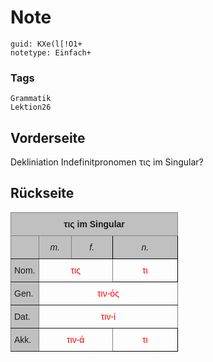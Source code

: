 # Note
```
guid: KXe(l[!O1+
notetype: Einfach+
```

### Tags
```
Grammatik
Lektion26
```

## Vorderseite
Dekliniation Indefinitpronomen τις im Singular?

## Rückseite
<style type="text/css">
.tg  {border-collapse:collapse;border-spacing:0;}
.tg td{border-color:black;border-style:solid;border-width:1px;font-family:Arial, sans-serif;font-size:14px;
  overflow:hidden;padding:10px 5px;word-break:normal;}
.tg th{border-color:black;border-style:solid;border-width:1px;font-family:Arial, sans-serif;font-size:14px;
  font-weight:normal;overflow:hidden;padding:10px 5px;word-break:normal;}
.tg .tg-34fe{background-color:#c0c0c0;border-color:inherit;text-align:center;vertical-align:top}
.tg .tg-baqh{text-align:center;vertical-align:top}
.tg .tg-c3ow{border-color:inherit;text-align:center;vertical-align:top}
.tg .tg-llyw{background-color:#c0c0c0;border-color:inherit;text-align:left;vertical-align:top}
.tg .tg-aq4l{background-color:#c0c0c0;border-color:inherit;font-style:italic;text-align:center;vertical-align:top}
.tg .tg-6qw1{background-color:#c0c0c0;text-align:center;vertical-align:top}
</style>
<table class="tg" style="undefined;table-layout: fixed; width: 268px">
<colgroup>
<col style="width: 45px">
<col style="width: 52px">
<col style="width: 66px">
<col style="width: 105px">
</colgroup>
<thead>
<tr>
<th class="tg-34fe" colspan="4"><span style="font-weight:bold">τις im Singular</span>
</th>
</tr>
</thead>
<tbody>
<tr>
<td class="tg-llyw"></td>
<td class="tg-aq4l">m.</td>
<td class="tg-6qw1"><span style="font-style:italic">f.</span></td>
<td class="tg-6qw1"><span style="font-style:italic">n.</span></td>
</tr>
<tr>
<td class="tg-llyw">Nom.</td>
<td class="tg-c3ow" colspan="2"><span style="color:#FE0000">τις</span></td>
<td class="tg-baqh"><span style="color:#FE0000">τι</span></td>
</tr>
<tr>
<td class="tg-llyw">Gen.</td>
<td class="tg-c3ow" colspan="3"><span style="color:#FE0000">τιν-ός</span></td>
</tr>
<tr>
<td class="tg-llyw">Dat.</td>
<td class="tg-c3ow" colspan="3"><span style="color:#FE0000">τιν-ί</span></td>
</tr>
<tr>
<td class="tg-llyw">Akk.</td>
<td class="tg-c3ow" colspan="2"><span style="color:#FE0000">τιν-ά</span></td>
<td class="tg-baqh"><span style="color:#FE0000">τι</span></td>
</tr>
</tbody>
</table>
